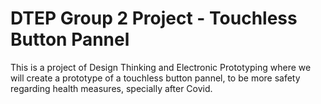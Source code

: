 # DTEP Group 2 Project - Touchless Button Pannel
This is a project of Design Thinking and Electronic Prototyping where we will create a prototype of a touchless button pannel, to be more safety regarding health measures, specially after Covid.
